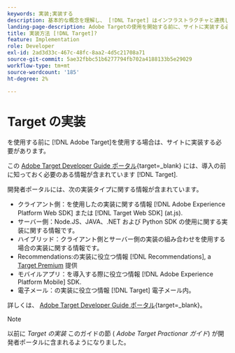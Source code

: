 ```yaml
---
keywords: 実装;実装する
description: 基本的な概念を理解し、 [!DNL Target] はインフラストラクチャと連携し、訪問者の追跡方法を理解します。
landing-page-description: Adobe Targetの使用を開始する前に、サイトに実装する必要があります。
title: 実装方法 [!DNL Target]?
feature: Implementation
role: Developer
exl-id: 2ad3d33c-467c-48fc-8aa2-4d5c21708a71
source-git-commit: 5ae32fbbc51b6277794fb702a4188133b5e29029
workflow-type: tm+mt
source-wordcount: '185'
ht-degree: 2%

---
```


# Target の実装

を使用する前に [!DNL Adobe Target]を使用する場合は、サイトに実装する必要があります。

この [Adobe Target Developer Guide ポータル](https://developer.adobe.com/target/){target=_blank} には、導入の前に知っておく必要のある情報が含まれています [!DNL Target].

開発者ポータルには、次の実装タイプに関する情報が含まれています。

* クライアント側：を使用したの実装に関する情報 [!DNL Adobe Experience Platform Web SDK] または [!DNL Target Web SDK] (at.js).
* サーバー側：Node.JS、JAVA、.NET および Python SDK の使用に関する実装に関する情報です。
* ハイブリッド：クライアント側とサーバー側の実装の組み合わせを使用する場合の実装に関する情報です。
* Recommendations:の実装に役立つ情報 [!DNL Recommendations], a [Target Premium](/help/main/c-intro/intro.md#premium) 提供
* モバイルアプリ：を導入する際に役立つ情報 [!DNL Adobe Experience Platform Mobile] SDK.
* 電子メール：の実装に役立つ情報 [!DNL Target] 電子メール内。

詳しくは、 [Adobe Target Developer Guide ポータル](https://developer.adobe.com/target/){target=_blank}。

>[!NOTE]
>
>以前に *Target の実装* このガイドの節 ( *Adobe Target Practionar ガイド*) が開発者ポータルに含まれるようになりました。




